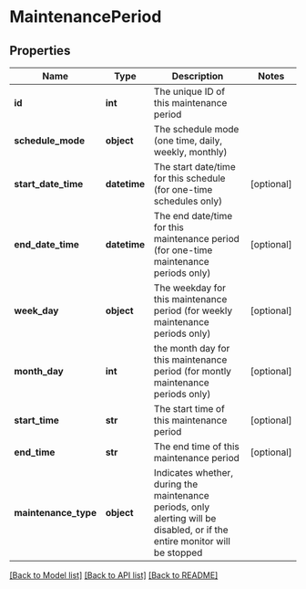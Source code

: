 # MaintenancePeriod

## Properties
Name | Type | Description | Notes
------------ | ------------- | ------------- | -------------
**id** | **int** | The unique ID of this maintenance period | 
**schedule_mode** | **object** | The schedule mode (one time, daily, weekly, monthly) | 
**start_date_time** | **datetime** | The start date/time for this schedule (for one-time schedules only) | [optional] 
**end_date_time** | **datetime** | The end date/time for this maintenance period (for one-time maintenance periods only) | [optional] 
**week_day** | **object** | The weekday for this maintenance period (for weekly maintenance periods only) | [optional] 
**month_day** | **int** | the month day for this maintenance period (for montly maintenance periods only) | [optional] 
**start_time** | **str** | The start time of this maintenance period | [optional] 
**end_time** | **str** | The end time of this maintenance period | [optional] 
**maintenance_type** | **object** | Indicates whether, during the maintenance periods, only alerting will be disabled, or if the entire monitor will be stopped | 

[[Back to Model list]](../README.md#documentation-for-models) [[Back to API list]](../README.md#documentation-for-api-endpoints) [[Back to README]](../README.md)


